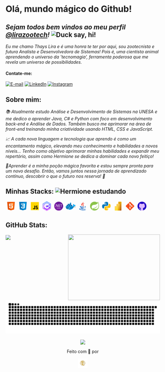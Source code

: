 # **Olá, mundo mágico do Github!**

*Sejam todos bem vindos ao meu perfil [@lirazootech](https://github.dev/lirazootech/)!* <img alt="Duck say, hi!" title="Propriedade title" src="https://media.giphy.com/media/26gslMAdctNhu6YnK/giphy.gif?cid=790b7611w8oxncd2arwp4amzu8d71w5yifi6rexaqo890hg&ep=v1_stickers_search&rid=giphy.gif&ct=s" width="210" height="210"/>
----------------------

*Eu me chamo Thays Lira e é uma honra te ter por aqui, sou zootecnista e futura Analista e Desenvolvedora de Sistemas! Pois é, uma cientista animal aprendendo o universo da 'tecnomagia', ferramenta poderosa que me revela um universo de possibilidades.*
#### **Contate-me:**
[![E-mail](https://img.shields.io/badge/-Email-000?style=for-the-badge&logo=microsoft-outlook&logoColor=FFA500&color:FF0)](mailto:lirazootech@outlook.com)
[![LinkedIn](https://img.shields.io/badge/-LinkedIn-000?style=for-the-badge&logo=linkedin&logoColor=FFA500&color:FF0)](https://linkedin.com/in/lirazootech/) [![Instagram](https://img.shields.io/badge/-Instagram-000?style=for-the-badge&logo=instagram&logoColor=FFA500&color:FF0)](https://instagram.com/https://www.instagram.com/lirazootech)

## Sobre mim: 

*📚 Atualmente estudo Análise e Desenvolvimento de Sistemas na UNESA e me dedico a aprender Java, C# e Python com foco em desenvolvimento back-end e Análise de Dados. Também busco me aprimorar na área de front-end treinando minha criatividade usando HTML, CSS e JavaScript.*

*📈 A cada nova linguagem e tecnologia que aprendo é como um encantamento mágico, elevando meu conhecimento e habilidades a novos níveis... Tenho como objetivo aprimorar minhas habilidades e expandir meu repertório, assim como Hermione se dedica a dominar cada novo feitiço!*

*🌱Aprender é a minha poção mágica favorita e estou sempre pronta para um novo desafio. Então, vamos juntos nessa jornada de aprendizado contínuo, descobrir o que o futuro nos reserva! 🚀*

## Minhas Stacks: <img alt="Hermione estudando" title="Propriedade title" src="https://media.giphy.com/media/WT9chy8AxXeexEUjWR/giphy.gif?cid=790b7611wuw0t9c5kcff08xqfazb0igzenxij44wy86sb2rj&ep=v1_stickers_search&rid=giphy.gif&ct=s" width="70" height="70"/>

<svg xmlns="http://www.w3.org/2000/svg" x="0px" y="0px" width="35" height="35" viewBox="0 0 48 48">
<path fill="#E65100" d="M41,5H7l3,34l14,4l14-4L41,5L41,5z"></path><path fill="#FF6D00" d="M24 8L24 39.9 35.2 36.7 37.7 8z"></path><path fill="#FFF" d="M24,25v-4h8.6l-0.7,11.5L24,35.1v-4.2l4.1-1.4l0.3-4.5H24z M32.9,17l0.3-4H24v4H32.9z"></path><path fill="#EEE" d="M24,30.9v4.2l-7.9-2.6L15.7,27h4l0.2,2.5L24,30.9z M19.1,17H24v-4h-9.1l0.7,12H24v-4h-4.6L19.1,17z"></path></svg>
<svg xmlns="http://www.w3.org/2000/svg" x="0px" y="0px" width="35" height="35" viewBox="0 0 48 48">
<path fill="#0277BD" d="M41,5H7l3,34l14,4l14-4L41,5L41,5z"></path><path fill="#039BE5" d="M24 8L24 39.9 35.2 36.7 37.7 8z"></path><path fill="#FFF" d="M33.1 13L24 13 24 17 28.9 17 28.6 21 24 21 24 25 28.4 25 28.1 29.5 24 30.9 24 35.1 31.9 32.5 32.6 21 32.6 21z"></path><path fill="#EEE" d="M24,13v4h-8.9l-0.3-4H24z M19.4,21l0.2,4H24v-4H19.4z M19.8,27h-4l0.3,5.5l7.9,2.6v-4.2l-4.1-1.4L19.8,27z"></path></svg>
<svg xmlns="http://www.w3.org/2000/svg" x="0px" y="0px" width="35" height="35" viewBox="0 0 48 48">
<path fill="#ffd600" d="M6,42V6h36v36H6z"></path><path fill="#000001" d="M29.538 32.947c.692 1.124 1.444 2.201 3.037 2.201 1.338 0 2.04-.665 2.04-1.585 0-1.101-.726-1.492-2.198-2.133l-.807-.344c-2.329-.988-3.878-2.226-3.878-4.841 0-2.41 1.845-4.244 4.728-4.244 2.053 0 3.528.711 4.592 2.573l-2.514 1.607c-.553-.988-1.151-1.377-2.078-1.377-.946 0-1.545.597-1.545 1.377 0 .964.6 1.354 1.985 1.951l.807.344C36.452 29.645 38 30.839 38 33.523 38 36.415 35.716 38 32.65 38c-2.999 0-4.702-1.505-5.65-3.368L29.538 32.947zM17.952 33.029c.506.906 1.275 1.603 2.381 1.603 1.058 0 1.667-.418 1.667-2.043V22h3.333v11.101c0 3.367-1.953 4.899-4.805 4.899-2.577 0-4.437-1.746-5.195-3.368L17.952 33.029z"></path></svg>
<svg xmlns="http://www.w3.org/2000/svg" x="0px" y=
"0px" width="35" height="35" viewBox="0,0,256,256">
<defs><linearGradient x1="15.25" y1="32.704" x2="15.25" y2="48.615" gradientUnits="userSpaceOnUse" id="color-1_Fycm8TUhWmFU_gr1"><stop offset="0" stop-color="#8ab4ff"></stop><stop offset="0.699" stop-color="#e492ff"></stop></linearGradient><linearGradient x1="15.25" y1="30.671" x2="15.25" y2="43.89" gradientUnits="userSpaceOnUse" id="color-2_Fycm8TUhWmFU_gr2"><stop offset="0" stop-color="#8ab4ff"></stop><stop offset="0.699" stop-color="#e492ff"></stop></linearGradient><linearGradient x1="31.87" y1="10.7" x2="31.87" y2="35.152" gradientUnits="userSpaceOnUse" id="color-3_Fycm8TUhWmFU_gr3"><stop offset="0" stop-color="#8ab4ff"></stop><stop offset="1" stop-color="#e492ff"></stop></linearGradient><linearGradient x1="32" y1="8.058" x2="32" y2="57.784" gradientUnits="userSpaceOnUse" id="color-4_Fycm8TUhWmFU_gr4"><stop offset="0" stop-color="#1a6dff"></stop><stop offset="1" stop-color="#c822ff"></stop></linearGradient></defs><g fill="none" fill-rule="nonzero" stroke="none" stroke-width="1" stroke-linecap="butt" stroke-linejoin="miter" stroke-miterlimit="10" stroke-dasharray="" stroke-dashoffset="0" font-family="none" font-weight="none" font-size="none" text-anchor="none" style="mix-blend-mode: normal"><g transform="scale(4,4)"><path d="M19.09,39.37c0,0.01 0.01,0.01 0.01,0.02l-7.7,4.5z" fill="url(#color-1_Fycm8TUhWmFU_gr1)"></path><path d="M19.09,39.37c0,0.01 0.01,0.01 0.01,0.02l-7.7,4.5z" fill="url(#color-2_Fycm8TUhWmFU_gr2)"></path><path d="M32,8.21l-20.6,11.9v23.78l7.69,-4.52c-1.18,-2.17 -1.85,-4.65 -1.85,-7.3c0,-2.88 0.8,-5.56 2.18,-7.87c2.68,-4.46 7.57,-7.46 13.15,-7.46c5.27,0 10.11,2.67 12.94,7.12l-0.39,0.24l-6.57,3.87c-1.35,-1.99 -3.57,-3.16 -5.98,-3.16c-2.62,0 -4.91,1.39 -6.19,3.47c-0.68,1.11 -1.07,2.4 -1.07,3.79c0,1.16 0.27,2.25 0.75,3.22l6.13,-3.6h0.01l0.04,0.02l20.1,-11.75z" fill="url(#color-3_Fycm8TUhWmFU_gr3)"></path><path d="M32.24,31.71l-6.17,3.6c1.19,2.38 3.66,4.02 6.5,4.02c2.382,0 4.553,-1.156 5.911,-3.063l7.076,3.931c-2.797,4.468 -7.66,7.202 -12.987,7.202c-5.8,0 -10.87,-3.24 -13.47,-8.01l-7.7,4.5l20.6,11.9l20.6,-11.9v-0.22v-23.56l-0.26,-0.15zM51,31h-2v2h2v2h-2v2h-2v-2h-2v2h-2v-2h-2v-2h2v-2h-2v-2h2v-2h2v2h2v-2h2v2h2zM45,31h2v2h-2zM55.1,16.93l-21.6,-12.47c-0.93,-0.53 -2.07,-0.53 -3,0l-21.6,12.47c-0.92,0.54 -1.5,1.53 -1.5,2.6v24.94c0,1.07 0.58,2.06 1.5,2.6l21.6,12.47c0.93,0.53 2.07,0.53 3,0l21.6,-12.47c0.92,-0.54 1.5,-1.53 1.5,-2.6v-24.94c0,-1.07 -0.58,-2.06 -1.5,-2.6zM54.6,44.47c0,0.36 -0.19,0.69 -0.5,0.87l-21.6,12.47c-0.31,0.17 -0.69,0.17 -1,0l-21.6,-12.47c-0.31,-0.18 -0.5,-0.51 -0.5,-0.87v-24.94c0,-0.36 0.19,-0.69 0.5,-0.87l21.6,-12.47c0.31,-0.17 0.69,-0.17 1,0l21.6,12.47c0.31,0.18 0.5,0.51 0.5,0.87z" fill="url(#color-4_Fycm8TUhWmFU_gr4)"></path></g></g></svg> <svg xmlns="http://www.w3.org/2000/svg" x="0px" y="0px" width="35" height="35" viewBox="0 0 48 48">
<path fill="#6a1b9a" d="M44,24c0,5.694-2.381,10.831-6.2,14.481l-0.006,0.006C34.2,41.9,29.344,44,24,44 C12.956,44,4,35.044,4,24c0-5.338,2.087-10.188,5.5-13.775c0.006-0.013,0.013-0.019,0.019-0.025C13.169,6.381,18.306,4,24,4 C35.044,4,44,12.956,44,24z"></path><path fill="#7b1fa2" d="M38.375,37.862c-0.187,0.213-0.381,0.419-0.575,0.619l-0.006,0.006C34.2,41.9,29.344,44,24,44 C12.956,44,4,35.044,4,24c0-5.338,2.087-10.188,5.5-13.775c0.006-0.013,0.013-0.019,0.019-0.025c0.2-0.194,0.406-0.387,0.619-0.575 L38.375,37.862z"></path><path fill="#fff" d="M8.626,27.281c-0.236,0.004-0.463-0.091-0.625-0.262c-0.167-0.165-0.259-0.39-0.256-0.625 c-0.002-0.234,0.091-0.459,0.256-0.625c0.161-0.174,0.388-0.272,0.625-0.269c0.237-0.001,0.463,0.097,0.625,0.269 c0.169,0.164,0.263,0.39,0.262,0.625c0.002,0.236-0.093,0.462-0.262,0.625C9.087,27.188,8.861,27.283,8.626,27.281z"></path><path fill="#fff" d="M21.044,27.125h-1.638l-5.856-9.087c-0.146-0.224-0.267-0.463-0.363-0.712h-0.05 c0.056,0.519,0.077,1.041,0.062,1.562v8.237h-1.331V15.731h1.731l5.7,8.925c0.237,0.371,0.392,0.625,0.462,0.763h0.031 c-0.066-0.556-0.093-1.115-0.081-1.675v-8.012h1.331V27.125z"></path><path fill="#fff" d="M30.057,27.125h-6.056V15.731h5.775v1.206h-4.412v3.788h4.113v1.2h-4.113v3.95h4.7L30.057,27.125z"></path><path fill="#fff" d="M39.001,16.938h-3.312v10.188h-1.331V16.938h-3.275v-1.206h7.919V16.938z"></path><path fill="#f2f2f2" d="M20.326,34.875c-0.451,0.219-0.949,0.324-1.45,0.306c-0.674,0.03-1.327-0.232-1.794-0.719 c-0.459-0.514-0.701-1.186-0.675-1.875c-0.034-0.754,0.239-1.489,0.756-2.038c0.505-0.517,1.203-0.798,1.925-0.775 c0.427-0.015,0.853,0.06,1.25,0.219v0.625c-0.382-0.212-0.813-0.319-1.25-0.312c-0.557-0.016-1.094,0.213-1.469,0.625 c-0.39,0.444-0.592,1.022-0.562,1.612c-0.029,0.559,0.159,1.108,0.525,1.531c0.355,0.382,0.86,0.59,1.381,0.569 c0.48,0.013,0.954-0.109,1.369-0.35L20.326,34.875z"></path><path fill="#f2f2f2" d="M22.882,35.181c-0.503,0.016-0.989-0.187-1.331-0.556c-0.342-0.381-0.519-0.882-0.494-1.394 c-0.032-0.541,0.155-1.073,0.519-1.475c0.371-0.362,0.876-0.555,1.394-0.531c0.49-0.026,0.967,0.163,1.306,0.519 c0.332,0.4,0.5,0.912,0.469,1.431c0.026,0.527-0.156,1.043-0.506,1.438C23.89,34.989,23.395,35.197,22.882,35.181z M22.926,31.762 c-0.348-0.015-0.684,0.13-0.912,0.394c-0.24,0.31-0.36,0.696-0.338,1.088c-0.022,0.38,0.098,0.754,0.338,1.05 c0.231,0.26,0.566,0.402,0.912,0.388c0.34,0.02,0.67-0.118,0.894-0.375c0.227-0.31,0.338-0.691,0.312-1.075 c0.025-0.386-0.086-0.768-0.312-1.081C23.599,31.888,23.268,31.745,22.926,31.762z"></path><path fill="#f2f2f2" d="M27.663,31.95c-0.135-0.088-0.295-0.13-0.456-0.119c-0.256,0.009-0.49,0.145-0.625,0.363 c-0.186,0.295-0.276,0.64-0.256,0.988v1.912h-0.625v-3.75h0.625v0.781l0,0c0.069-0.242,0.205-0.459,0.394-0.625 c0.163-0.141,0.372-0.219,0.587-0.219c0.121-0.005,0.242,0.012,0.356,0.05V31.95z"></path><path fill="#f2f2f2" d="M31.326,33.375h-2.644c-0.018,0.349,0.096,0.693,0.319,0.963c0.234,0.234,0.557,0.356,0.887,0.338 c0.424-0.004,0.833-0.152,1.163-0.419v0.562c-0.386,0.255-0.844,0.38-1.306,0.356c-0.472,0.024-0.93-0.164-1.25-0.513 c-0.325-0.406-0.488-0.918-0.456-1.438c-0.022-0.52,0.154-1.03,0.494-1.425c0.313-0.362,0.772-0.564,1.25-0.55 c0.432-0.024,0.851,0.151,1.138,0.475c0.288,0.379,0.43,0.85,0.4,1.325L31.326,33.375z M30.701,32.869 c0.013-0.29-0.076-0.575-0.25-0.806c-0.173-0.196-0.426-0.302-0.688-0.288c-0.272-0.003-0.533,0.108-0.719,0.306 c-0.206,0.218-0.335,0.496-0.369,0.794L30.701,32.869z"></path></svg>
<svg xmlns="http://www.w3.org/2000/svg" x="0px" y="0px" width="35" height="35" viewBox="0 0 48 48">
<path fill="#03A9F4" d="M40,20c0.391-1.735-0.092-3.78-2.5-6c-3.914,3.543-2.795,7.227-1.5,9c0,0-0.166,1-4,1S2,24,2,24S0.167,40,18,40c15.593,0,19.973-12.003,20.828-15.076C39.182,24.972,39.579,25.003,40,25c2.147-0.017,4.93-1.171,6-5.484C43.162,18.533,41.339,18.978,40,20z"></path><path fill="#0288D1" d="M2.165,28C2.9,32.739,5.983,40,18,40c12.185,0,17.523-7.33,19.682-12H2.165z"></path><path fill="#81D4FA" d="M19.812,39.938C18.892,39.616,14.74,38.848,14,33c-4.209,1.863-7.938,1.375-9.579,1.008C6.583,37.237,10.591,40,18,40C18.623,40,19.224,39.976,19.812,39.938z"></path><path fill="#FFF" d="M18 30A2 2 0 1 0 18 34A2 2 0 1 0 18 30Z"></path><path fill="#37474F" d="M14.914,33.597c0.224,0.505,0.02,1.162-0.51,1.318c-3.301,0.973-6.146,1.102-8.297,1.102c-0.644-0.619-1.194-1.279-1.656-1.963c2.585,0,6.71-0.12,9.144-0.966C14.117,32.906,14.69,33.09,14.914,33.597z M2,27c0,0,1.875,0.125,3-1c1.875,1.688,5.94,1.088,7,0c1.063,1.688,6.938,1.375,8,0c1.25,1.438,6.625,1.75,8,0c0.479,1.461,6.819,1.874,8,0c1.061,1.088,5.063,1.938,7.311,0C43.875,27.188,46,27,46,27v1H2 M17,32c0,0.552,0.448,1,1,1s1-0.448,1-1s-0.448-1-1-1S17,31.448,17,32z"></path><path fill="#01579B" d="M11,24H6v-5h5V24z M21,19h-5v5h5V19z M31,19h-5v5h5V19z M16,14h-5v5h5V14z M26,14h-5v5h5V14z"></path><path fill="#0288D1" d="M16,24h-5v-5h5V24z M26,19h-5v5h5V19z M26,9h-5v5h5V9z M21,14h-5v5h5V14z"></path></svg> <svg xmlns="http://www.w3.org/2000/svg" x="0px" y="0px" width="35" height="35" viewBox="0 0 48 48">
<path fill="#F44336" d="M23.65,24.898c-0.998-1.609-1.722-2.943-2.725-5.455C19.229,15.2,31.24,11.366,26.37,3.999c2.111,5.089-7.577,8.235-8.477,12.473C17.07,20.37,23.645,24.898,23.65,24.898z"></path><path fill="#F44336" d="M23.878,17.27c-0.192,2.516,2.229,3.857,2.299,5.695c0.056,1.496-1.447,2.743-1.447,2.743s2.728-0.536,3.579-2.818c0.945-2.534-1.834-4.269-1.548-6.298c0.267-1.938,6.031-5.543,6.031-5.543S24.311,11.611,23.878,17.27z"></path><g><path fill="#1565C0" d="M32.084 25.055c1.754-.394 3.233.723 3.233 2.01 0 2.901-4.021 5.643-4.021 5.643s6.225-.742 6.225-5.505C37.521 24.053 34.464 23.266 32.084 25.055zM29.129 27.395c0 0 1.941-1.383 2.458-1.902-4.763 1.011-15.638 1.147-15.638.269 0-.809 3.507-1.638 3.507-1.638s-7.773-.112-7.773 2.181C11.683 28.695 21.858 28.866 29.129 27.395z"></path><path fill="#1565C0" d="M27.935,29.571c-4.509,1.499-12.814,1.02-10.354-0.993c-1.198,0-2.974,0.963-2.974,1.889c0,1.857,8.982,3.291,15.63,0.572L27.935,29.571z"></path><path fill="#1565C0" d="M18.686,32.739c-1.636,0-2.695,1.054-2.695,1.822c0,2.391,9.76,2.632,13.627,0.205l-2.458-1.632C24.271,34.404,17.014,34.579,18.686,32.739z"></path><path fill="#1565C0" d="M36.281,36.632c0-0.936-1.055-1.377-1.433-1.588c2.228,5.373-22.317,4.956-22.317,1.784c0-0.721,1.807-1.427,3.477-1.093l-1.42-0.839C11.26,34.374,9,35.837,9,37.017C9,42.52,36.281,42.255,36.281,36.632z"></path><path fill="#1565C0" d="M39,38.604c-4.146,4.095-14.659,5.587-25.231,3.057C24.341,46.164,38.95,43.628,39,38.604z"></path></g></svg> <svg xmlns="http://www.w3.org/2000/svg" x="0px" y="0px" width="35" height="35" viewBox="0 0 48 48">
<path fill="#8bc34a" d="M43.982,23.635c0.069-4.261-0.891-9.328-2.891-15.273l-1.568-4.662l-2.13,4.433 c-0.114,0.237-0.244,0.469-0.38,0.698C33.514,5.827,28.974,4,24,4C12.954,4,4,12.954,4,24c0,11.046,8.954,20,20,20s20-8.954,20-20 C44,23.877,43.984,23.758,43.982,23.635z"></path><path fill="#fff" d="M39.385 32.558c-3.123 4.302-8.651 4.533-13.854 4.442H18.75h-1.938c4.428-1.593 7.063-1.972 9.754-3.4 5.068-2.665 10.078-8.496 11.121-14.562-1.93 5.836-7.779 10.85-13.109 12.889-3.652 1.393-10.248 2.745-10.248 2.745l-.267-.145C9.573 32.268 9.437 22.214 17.6 18.968c3.574-1.423 6.993-.641 10.854-1.593 4.122-1.012 8.89-4.208 10.83-8.375C41.456 15.667 44.07 26.106 39.385 32.558L39.385 32.558zM15.668 38.445C15.386 38.795 14.955 39 14.505 39c-.823 0-1.495-.677-1.495-1.5s.677-1.5 1.495-1.5c.341 0 .677.118.941.336C16.086 36.855 16.186 37.805 15.668 38.445L15.668 38.445z"></path></svg> <svg xmlns="http://www.w3.org/2000/svg" x="0px" y="0px" width="35" height="35" viewBox="0 0 48 48">
<path fill="#0277BD" d="M24.047,5c-1.555,0.005-2.633,0.142-3.936,0.367c-3.848,0.67-4.549,2.077-4.549,4.67V14h9v2H15.22h-4.35c-2.636,0-4.943,1.242-5.674,4.219c-0.826,3.417-0.863,5.557,0,9.125C5.851,32.005,7.294,34,9.931,34h3.632v-5.104c0-2.966,2.686-5.896,5.764-5.896h7.236c2.523,0,5-1.862,5-4.377v-8.586c0-2.439-1.759-4.263-4.218-4.672C27.406,5.359,25.589,4.994,24.047,5z M19.063,9c0.821,0,1.5,0.677,1.5,1.502c0,0.833-0.679,1.498-1.5,1.498c-0.837,0-1.5-0.664-1.5-1.498C17.563,9.68,18.226,9,19.063,9z"></path><path fill="#FFC107" d="M23.078,43c1.555-0.005,2.633-0.142,3.936-0.367c3.848-0.67,4.549-2.077,4.549-4.67V34h-9v-2h9.343h4.35c2.636,0,4.943-1.242,5.674-4.219c0.826-3.417,0.863-5.557,0-9.125C41.274,15.995,39.831,14,37.194,14h-3.632v5.104c0,2.966-2.686,5.896-5.764,5.896h-7.236c-2.523,0-5,1.862-5,4.377v8.586c0,2.439,1.759,4.263,4.218,4.672C19.719,42.641,21.536,43.006,23.078,43z M28.063,39c-0.821,0-1.5-0.677-1.5-1.502c0-0.833,0.679-1.498,1.5-1.498c0.837,0,1.5,0.664,1.5,1.498C29.563,38.32,28.899,39,28.063,39z"></path></svg> <svg xmlns="http://www.w3.org/2000/svg" x="0px" y="0px" width="35" height="35" viewBox="0 0 48 48">
<linearGradient id="zlT103XX9RAwCGfF9JpW0a_3sGOUDo9nJ4k_gr1" x1="32" x2="32" y1="3.947" y2="44.751" gradientUnits="userSpaceOnUse"><stop offset=".006" stop-color="#ebb112"></stop><stop offset="1" stop-color="#bb5c17"></stop></linearGradient><path fill="url(#zlT103XX9RAwCGfF9JpW0a_3sGOUDo9nJ4k_gr1)" d="M27,44h10c1.105,0,2-0.895,2-2V6c0-1.105-0.895-2-2-2H27c-1.105,0-2,0.895-2,2v36	C25,43.105,25.895,44,27,44z"></path><linearGradient id="zlT103XX9RAwCGfF9JpW0b_3sGOUDo9nJ4k_gr2" x1="22.089" x2="26.009" y1="13.14" y2="45.672" gradientUnits="userSpaceOnUse"><stop offset="0" stop-color="#fed35d"></stop><stop offset=".281" stop-color="#f6c648"></stop><stop offset=".857" stop-color="#e3a513"></stop><stop offset=".989" stop-color="#de9d06"></stop></linearGradient><path fill="url(#zlT103XX9RAwCGfF9JpW0b_3sGOUDo9nJ4k_gr2)" d="M19,44h10c1.105,0,2-0.895,2-2V16c0-1.105-0.895-2-2-2H19c-1.105,0-2,0.895-2,2v26	C17,43.105,17.895,44,19,44z"></path><linearGradient id="zlT103XX9RAwCGfF9JpW0c_3sGOUDo9nJ4k_gr3" x1="9.803" x2="21.335" y1="22.781" y2="43.658" gradientUnits="userSpaceOnUse"><stop offset="0" stop-color="#ffd869"></stop><stop offset=".983" stop-color="#ffdf26"></stop></linearGradient><path fill="url(#zlT103XX9RAwCGfF9JpW0c_3sGOUDo9nJ4k_gr3)" d="M11,44h10c1.105,0,2-0.895,2-2V26c0-1.105-0.895-2-2-2H11c-1.105,0-2,0.895-2,2v16	C9,43.105,9.895,44,11,44z"></path></svg> <svg xmlns="http://www.w3.org/2000/svg" x="0px" y="0px" width="35" height="35" viewBox="0 0 48 48">
<path fill="#F4511E" d="M42.2,22.1L25.9,5.8C25.4,5.3,24.7,5,24,5c0,0,0,0,0,0c-0.7,0-1.4,0.3-1.9,0.8l-3.5,3.5l4.1,4.1c0.4-0.2,0.8-0.3,1.3-0.3c1.7,0,3,1.3,3,3c0,0.5-0.1,0.9-0.3,1.3l4,4c0.4-0.2,0.8-0.3,1.3-0.3c1.7,0,3,1.3,3,3s-1.3,3-3,3c-1.7,0-3-1.3-3-3c0-0.5,0.1-0.9,0.3-1.3l-4-4c-0.1,0-0.2,0.1-0.3,0.1v10.4c1.2,0.4,2,1.5,2,2.8c0,1.7-1.3,3-3,3s-3-1.3-3-3c0-1.3,0.8-2.4,2-2.8V18.8c-1.2-0.4-2-1.5-2-2.8c0-0.5,0.1-0.9,0.3-1.3l-4.1-4.1L5.8,22.1C5.3,22.6,5,23.3,5,24c0,0.7,0.3,1.4,0.8,1.9l16.3,16.3c0,0,0,0,0,0c0.5,0.5,1.2,0.8,1.9,0.8s1.4-0.3,1.9-0.8l16.3-16.3c0.5-0.5,0.8-1.2,0.8-1.9C43,23.3,42.7,22.6,42.2,22.1z"></path></svg>
<svg xmlns="http://www.w3.org/2000/svg" x="0px" y="0px" width="35" height="35" viewBox="0 0 48 48">
<path fill="#2100c4" d="M24,4C12.954,4,4,12.954,4,24c0,8.887,5.801,16.411,13.82,19.016h12.36 C38.199,40.411,44,32.887,44,24C44,12.954,35.046,4,24,4z"></path><path fill="#ddbaff" d="M37,23.5c0-2.897-0.875-4.966-2.355-6.424C35.591,15.394,34.339,12,34.339,12 c-2.5,0.5-4.367,1.5-5.609,2.376C27.262,14.115,25.671,14,24,14c-1.71,0-3.339,0.118-4.834,0.393 c-1.242-0.879-3.115-1.889-5.632-2.393c0,0-1.284,3.492-0.255,5.146C11.843,18.6,11,20.651,11,23.5 c0,6.122,3.879,8.578,9.209,9.274C19.466,33.647,19,34.764,19,36l0,0.305c-0.163,0.045-0.332,0.084-0.514,0.108 c-1.107,0.143-2.271,0-2.833-0.333c-0.562-0.333-1.229-1.083-1.729-1.813c-0.422-0.616-1.263-2.032-3.416-1.979 c-0.376-0.01-0.548,0.343-0.5,0.563c0.043,0.194,0.213,0.5,0.896,0.75c0.685,0.251,1.063,0.854,1.438,1.458 c0.418,0.674,0.417,2.468,2.562,3.416c1.53,0.677,2.988,0.594,4.097,0.327l0.001,3.199c0,0.639-0.585,1.125-1.191,1.013 C19.755,43.668,21.833,44,24,44c2.166,0,4.243-0.332,6.19-0.984C29.584,43.127,29,42.641,29,42.002L29,36 c0-1.236-0.466-2.353-1.209-3.226C33.121,32.078,37,29.622,37,23.5z"></path><path fill="#ddbaff" d="M15,18l3.838-1.279c1.01-0.337,1.231-1.684,0.365-2.302l-0.037-0.026 c-2.399,0.44-4.445,1.291-5.888,2.753C13.596,17.658,14.129,18,15,18z"></path><path fill="#ddbaff" d="M28.693,14.402c-0.878,0.623-0.655,1.987,0.366,2.327L32.872,18c0.913,0,1.461-0.37,1.773-0.924 c-1.46-1.438-3.513-2.274-5.915-2.701C28.717,14.384,28.705,14.393,28.693,14.402z"></path><path fill="#ddbaff" d="M24,31c-1.525,0-2.874,0.697-3.791,1.774C21.409,32.931,22.681,33,24,33s2.591-0.069,3.791-0.226 C26.874,31.697,25.525,31,24,31z"></path></svg>

## GitHub Stats:

<img align="right" loading="lazy" src="https://media.giphy.com/media/paTz7UZbPfTZFRYnnB/giphy.gif?cid=790b7611bodrxeehuplu1x49i1rjf31vq6okb7zpk3de969i&ep=v1_stickers_search&rid=giphy.gif&ct=s" width="300" height="215em"/> <img loading="lazy" align="center" height="180em" src="https://github-readme-stats.vercel.app/api/top-langs/?username=lirazootech&theme=vision-friendly-dark&hide_border=false&include_all_commits=false&count_private=false&layout=compact"/>

<picture>
  <source media="(prefers-color-scheme: dark)" srcset="https://raw.githubusercontent.com/lirazootech/lirazootech/output/github-contribution-grid-snake-dark.svg">
  <source media="(prefers-color-scheme: light)" srcset="https://raw.githubusercontent.com/lirazootech/lirazootech/output/github-contribution-grid-snake.svg">
  <img alt="github contribution grid snake animation" src="https://raw.githubusercontent.com/lirazootech/lirazootech/output/github-contribution-grid-snake.svg">
</picture>


<p align="center"/><img loading="lazy" align="center" height="180em" src="https://github-readme-streak-stats.herokuapp.com/?user=lirazootech&theme=vision-friendly-dark&hide_border=false"/>

<div style="text-align:center;"><p align="center">Feito com 🧡 por</p> <img src="./footer_32x32.png" alt="Logo pessoal de Thays Lira">
</div>